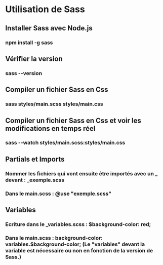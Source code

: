 # Utilisation de Sass 

## Installer Sass avec Node.js

### npm install -g sass

## Vérifier la version 

### sass --version

## Compiler un fichier Sass en Css

### sass styles/main.scss styles/main.css

## Compiler un fichier Sass en Css et voir les modifications en temps réel

### sass --watch styles/main.scss:styles/main.css

## Partials et Imports

### Nommer les fichiers qui vont ensuite être importés avec un _ devant : _exemple.scss
### Dans le main.scss : @use "exemple.scss"

## Variables

### Ecriture dans le _variables.scss : $background-color: red;
### Dans le main.scss : background-color: variables.$background-color; (Le "variables" devant la variable est nécessaire ou non en fonction de la version de Sass.)

